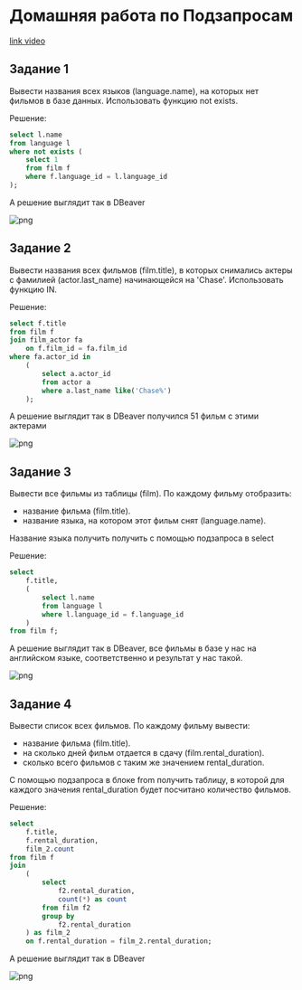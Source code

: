 # Домашняя работа по Подзапросам

[link video](https://www.youtube.com/watch?v=ezXKjJpH_m4&list=PLzvuaEeolxkz4a0t4qhA0pxmttG8ZbBtd&index=45)

## Задание 1

Вывести названия всех языков (language.name), на которых нет фильмов в базе данных.
Использовать функцию not exists.

Решение:

```SQL
select l.name
from language l 
where not exists (
    select 1
    from film f 
    where f.language_id = l.language_id
);
```

А решение выглядит так в DBeaver

![png](img/10/015.png)

## Задание 2

Вывести названия всех фильмов (film.title), в которых снимались актеры с фамилией (actor.last_name) начинающейся на 'Chase'. Использовать функцию IN.

Решение:

```SQL
select f.title
from film f 
join film_actor fa
    on f.film_id = fa.film_id
where fa.actor_id in 
    (
        select a.actor_id
        from actor a 
        where a.last_name like('Chase%')
    );
```

А решение выглядит так в DBeaver получился 51 фильм с этими актерами

![png](img/10/016.png)

## Задание 3

Вывести все фильмы из таблицы (film). По каждому фильму отобразить:

- название фильма (film.title).
- название языка, на котором этот фильм снят (language.name).

Название языка получить получить с помощью подзапроса в select

Решение:

```SQL
select 
    f.title,
    (
        select l.name
        from language l
        where l.language_id = f.language_id
    )
from film f;
```

А решение выглядит так в DBeaver, все фильмы в базе у нас на английском языке, соответственно и результат у нас такой.

![png](img/10/017.png)

## Задание 4

Вывести список всех фильмов. По каждому фильму вывести:

- название фильма (film.title).
- на сколько дней фильм отдается в сдачу (film.rental_duration).
- сколько всего фильмов с таким же значением rental_duration.

С помощью подзапроса в блоке from получить таблицу, в которой для каждого значения rental_duration будет посчитано количество фильмов.

Решение:

```SQL
select 
    f.title,
    f.rental_duration,
    film_2.count 
from film f
join 
    (
        select
            f2.rental_duration, 
            count(*) as count
        from film f2
        group by
            f2.rental_duration 
    ) as film_2
    on f.rental_duration = film_2.rental_duration;
```

А решение выглядит так в DBeaver

![png](img/10/018.png)
